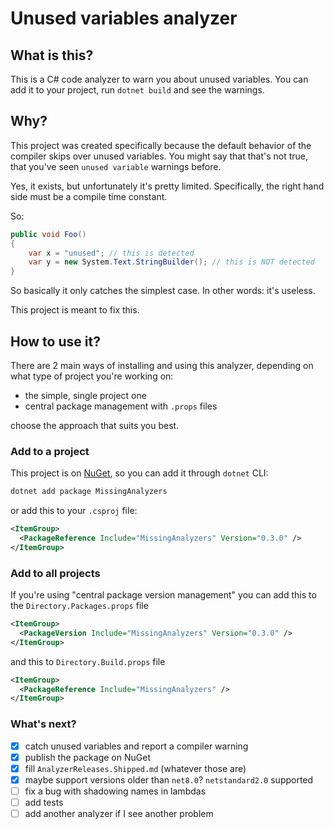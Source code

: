 # Unused variables analyzer

## What is this?

This is a C\# code analyzer to warn you about unused variables.
You can add it to your project, run `dotnet build` and see the warnings.

## Why?

This project was created specifically because the default behavior of the compiler skips over unused variables.
You might say that that's not true, that you've seen `unused variable` warnings before.

Yes, it exists, but unfortunately it's pretty limited.
Specifically, the right hand side must be a compile time constant.

So:

```cs
public void Foo()
{
    var x = "unused"; // this is detected
    var y = new System.Text.StringBuilder(); // this is NOT detected
}
```

So basically it only catches the simplest case.
In other words: it's useless.

This project is meant to fix this.

## How to use it?

There are 2 main ways of installing and using this analyzer, depending on what type of project you're working on:

- the simple, single project one
- central package management with `.props` files

choose the approach that suits you best.

### Add to a project

This project is on [NuGet](https://www.nuget.org/packages/MissingAnalyzers), so you can add it through `dotnet` CLI:

```sh
dotnet add package MissingAnalyzers
```

or add this to your `.csproj` file:

```xml
<ItemGroup>
  <PackageReference Include="MissingAnalyzers" Version="0.3.0" />
</ItemGroup>
```

### Add to all projects

If you're using "central package version management"
you can add this to the `Directory.Packages.props` file

```xml
<ItemGroup>
  <PackageVersion Include="MissingAnalyzers" Version="0.3.0" />
</ItemGroup>
```

and this to `Directory.Build.props` file

```xml
<ItemGroup>
  <PackageReference Include="MissingAnalyzers" />
</ItemGroup>
```

### What's next?

- [x] catch unused variables and report a compiler warning
- [x] publish the package on NuGet
- [x] fill `AnalyzerReleases.Shipped.md` (whatever those are)
- [x] maybe support versions older than `net8.0`? `netstandard2.0` supported
- [ ] fix a bug with shadowing names in lambdas
- [ ] add tests
- [ ] add another analyzer if I see another problem
